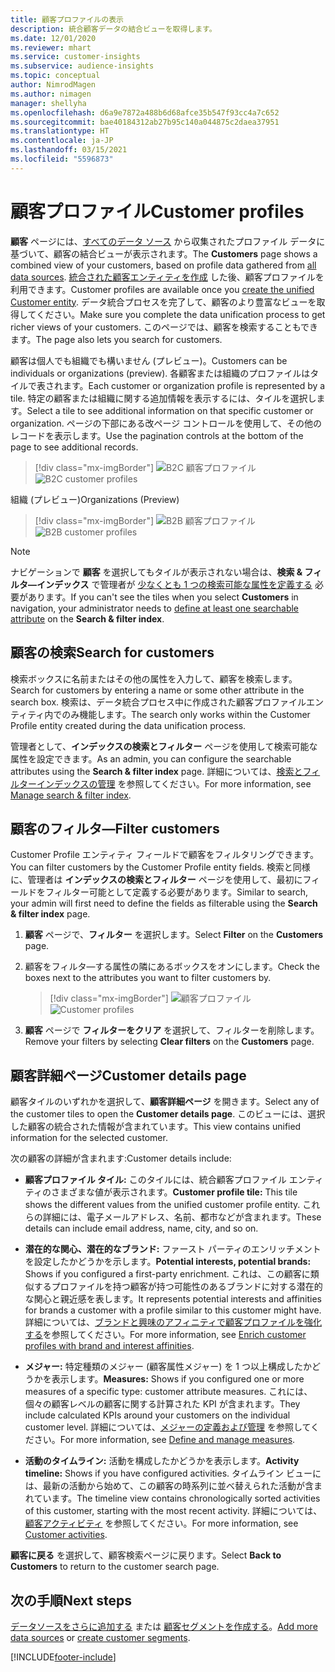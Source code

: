 ```yaml
---
title: 顧客プロファイルの表示
description: 統合顧客データの結合ビューを取得します。
ms.date: 12/01/2020
ms.reviewer: mhart
ms.service: customer-insights
ms.subservice: audience-insights
ms.topic: conceptual
author: NimrodMagen
ms.author: nimagen
manager: shellyha
ms.openlocfilehash: d6a9e7872a488b6d68afce35b547f93cc4a7c652
ms.sourcegitcommit: bae40184312ab27b95c140a044875c2daea37951
ms.translationtype: HT
ms.contentlocale: ja-JP
ms.lasthandoff: 03/15/2021
ms.locfileid: "5596873"
---
```

# <a name="customer-profiles"></a><span data-ttu-id="1a228-103">顧客プロファイル</span><span class="sxs-lookup"><span data-stu-id="1a228-103">Customer profiles</span></span>

<span data-ttu-id="1a228-104">**顧客** ページには、[すべてのデータ ソース](data-sources.md) から収集されたプロファイル データに基づいて、顧客の結合ビューが表示されます。</span><span class="sxs-lookup"><span data-stu-id="1a228-104">The **Customers** page shows a combined view of your customers, based on profile data gathered from [all data sources](data-sources.md).</span></span> <span data-ttu-id="1a228-105">[統合された顧客エンティティを作成](data-unification.md) した後、顧客プロファイルを利用できます。</span><span class="sxs-lookup"><span data-stu-id="1a228-105">Customer profiles are available once you [create the unified Customer entity](data-unification.md).</span></span> <span data-ttu-id="1a228-106">データ統合プロセスを完了して、顧客のより豊富なビューを取得してください。</span><span class="sxs-lookup"><span data-stu-id="1a228-106">Make sure you complete the data unification process to get richer views of your customers.</span></span> <span data-ttu-id="1a228-107">このページでは、顧客を検索することもできます。</span><span class="sxs-lookup"><span data-stu-id="1a228-107">The page also lets you search for customers.</span></span>

<span data-ttu-id="1a228-108">顧客は個人でも組織でも構いません (プレビュー)。</span><span class="sxs-lookup"><span data-stu-id="1a228-108">Customers can be individuals or organizations (preview).</span></span> <span data-ttu-id="1a228-109">各顧客または組織のプロファイルはタイルで表されます。</span><span class="sxs-lookup"><span data-stu-id="1a228-109">Each customer or organization profile is represented by a tile.</span></span> <span data-ttu-id="1a228-110">特定の顧客または組織に関する追加情報を表示するには、タイルを選択します。</span><span class="sxs-lookup"><span data-stu-id="1a228-110">Select a tile to see additional information on that specific customer or organization.</span></span> <span data-ttu-id="1a228-111">ページの下部にある改ページ コントロールを使用して、その他のレコードを表示します。</span><span class="sxs-lookup"><span data-stu-id="1a228-111">Use the pagination controls at the bottom of the page to see additional records.</span></span>

> [!div class="mx-imgBorder"] 
> <span data-ttu-id="1a228-112">![B2C 顧客プロファイル](media/profiles-customers.png "B2C 顧客プロファイル")</span><span class="sxs-lookup"><span data-stu-id="1a228-112">![B2C customer profiles](media/profiles-customers.png "B2C customer profiles")</span></span>

<span data-ttu-id="1a228-113">組織 (プレビュー)</span><span class="sxs-lookup"><span data-stu-id="1a228-113">Organizations (Preview)</span></span>
> [!div class="mx-imgBorder"] 
> <span data-ttu-id="1a228-114">![B2B 顧客プロファイル](media/profile-customers-b2b.png "B2B 顧客プロファイル")</span><span class="sxs-lookup"><span data-stu-id="1a228-114">![B2B customer profiles](media/profile-customers-b2b.png "B2B customer profiles")</span></span>

> [!NOTE]
> <span data-ttu-id="1a228-115">ナビゲーションで **顧客** を選択してもタイルが表示されない場合は、**検索 & フィルタ―インデックス** で管理者が [少なくとも 1 つの検索可能な属性を定義する](search-filter-index.md) 必要があります。</span><span class="sxs-lookup"><span data-stu-id="1a228-115">If you can't see the tiles when you select **Customers** in navigation, your administrator needs to [define at least one searchable attribute](search-filter-index.md) on the **Search & filter index**.</span></span>

## <a name="search-for-customers"></a><span data-ttu-id="1a228-116">顧客の検索</span><span class="sxs-lookup"><span data-stu-id="1a228-116">Search for customers</span></span>

<span data-ttu-id="1a228-117">検索ボックスに名前またはその他の属性を入力して、顧客を検索します。</span><span class="sxs-lookup"><span data-stu-id="1a228-117">Search for customers by entering a name or some other attribute in the search box.</span></span> <span data-ttu-id="1a228-118">検索は、データ統合プロセス中に作成された顧客プロファイルエンティティ内でのみ機能します。</span><span class="sxs-lookup"><span data-stu-id="1a228-118">The search only works within the Customer Profile entity created during the data unification process.</span></span>

<span data-ttu-id="1a228-119">管理者として、**インデックスの検索とフィルター** ページを使用して検索可能な属性を設定できます。</span><span class="sxs-lookup"><span data-stu-id="1a228-119">As an admin, you can configure the searchable attributes using the **Search & filter index** page.</span></span> <span data-ttu-id="1a228-120">詳細については、[検索とフィルターインデックスの管理](search-filter-index.md) を参照してください。</span><span class="sxs-lookup"><span data-stu-id="1a228-120">For more information, see [Manage search & filter index](search-filter-index.md).</span></span>

## <a name="filter-customers"></a><span data-ttu-id="1a228-121">顧客のフィルタ―</span><span class="sxs-lookup"><span data-stu-id="1a228-121">Filter customers</span></span>

<span data-ttu-id="1a228-122">Customer Profile エンティティ フィールドで顧客をフィルタリングできます。</span><span class="sxs-lookup"><span data-stu-id="1a228-122">You can filter customers by the Customer Profile entity fields.</span></span> <span data-ttu-id="1a228-123">検索と同様に、管理者は **インデックスの検索とフィルター** ページを使用して、最初にフィールドをフィルター可能として定義する必要があります。</span><span class="sxs-lookup"><span data-stu-id="1a228-123">Similar to search, your admin will first need to define the fields as filterable using the **Search & filter index** page.</span></span>

1. <span data-ttu-id="1a228-124">**顧客** ページで、**フィルター** を選択します。</span><span class="sxs-lookup"><span data-stu-id="1a228-124">Select **Filter** on the **Customers** page.</span></span>

2. <span data-ttu-id="1a228-125">顧客をフィルタ―する属性の隣にあるボックスをオンにします。</span><span class="sxs-lookup"><span data-stu-id="1a228-125">Check the boxes next to the attributes you want to filter customers by.</span></span>

   > [!div class="mx-imgBorder"] 
   > <span data-ttu-id="1a228-126">![顧客プロファイル](media/profiles-customers3.png "顧客プロファイル")</span><span class="sxs-lookup"><span data-stu-id="1a228-126">![Customer profiles](media/profiles-customers3.png "Customer profiles")</span></span>

3. <span data-ttu-id="1a228-127">**顧客** ページで **フィルターをクリア** を選択して、フィルターを削除します。</span><span class="sxs-lookup"><span data-stu-id="1a228-127">Remove your filters by selecting **Clear filters** on the **Customers** page.</span></span>

##  <a name="customer-details-page"></a><span data-ttu-id="1a228-128">顧客詳細ページ</span><span class="sxs-lookup"><span data-stu-id="1a228-128">Customer details page</span></span>

<span data-ttu-id="1a228-129">顧客タイルのいずれかを選択して、**顧客詳細ページ** を開きます。</span><span class="sxs-lookup"><span data-stu-id="1a228-129">Select any of the customer tiles to open the **Customer details page**.</span></span> <span data-ttu-id="1a228-130">このビューには、選択した顧客の統合された情報が含まれています。</span><span class="sxs-lookup"><span data-stu-id="1a228-130">This view contains unified information for the selected customer.</span></span>

<span data-ttu-id="1a228-131">次の顧客の詳細が含まれます:</span><span class="sxs-lookup"><span data-stu-id="1a228-131">Customer details include:</span></span>

-   <span data-ttu-id="1a228-132">**顧客プロファイル タイル:** このタイルには、統合顧客プロファイル エンティティのさまざまな値が表示されます。</span><span class="sxs-lookup"><span data-stu-id="1a228-132">**Customer profile tile:** This tile shows the different values from the unified customer profile entity.</span></span> <span data-ttu-id="1a228-133">これらの詳細には、電子メールアドレス、名前、都市などが含まれます。</span><span class="sxs-lookup"><span data-stu-id="1a228-133">These details can include email address, name, city, and so on.</span></span> 

-   <span data-ttu-id="1a228-134">**潜在的な関心、潜在的なブランド:** ファースト パーティのエンリッチメントを設定したかどうかを示します。</span><span class="sxs-lookup"><span data-stu-id="1a228-134">**Potential interests, potential brands:** Shows if you configured a first-party enrichment.</span></span> <span data-ttu-id="1a228-135">これは、この顧客に類似するプロファイルを持つ顧客が持つ可能性のあるブランドに対する潜在的な関心と親近感を表します。</span><span class="sxs-lookup"><span data-stu-id="1a228-135">It represents potential interests and affinities for brands a customer with a profile similar to this customer might have.</span></span> <span data-ttu-id="1a228-136">詳細については、[ブランドと興味のアフィニティで顧客プロファイルを強化する](enrichment-microsoft-graph.md)を参照してください。</span><span class="sxs-lookup"><span data-stu-id="1a228-136">For more information, see [Enrich customer profiles with brand and interest affinities](enrichment-microsoft-graph.md).</span></span>

-   <span data-ttu-id="1a228-137">**メジャー:** 特定種類のメジャー (顧客属性メジャー) を 1 つ以上構成したかどうかを表示します。</span><span class="sxs-lookup"><span data-stu-id="1a228-137">**Measures:** Shows if you configured one or more measures of a specific type: customer attribute measures.</span></span> <span data-ttu-id="1a228-138">これには、個々の顧客レベルの顧客に関する計算された KPI が含まれます。</span><span class="sxs-lookup"><span data-stu-id="1a228-138">They include calculated KPIs around your customers on the individual customer level.</span></span> <span data-ttu-id="1a228-139">詳細については、[メジャーの定義および管理](measures.md) を参照してください。</span><span class="sxs-lookup"><span data-stu-id="1a228-139">For more information, see [Define and manage measures](measures.md).</span></span>

-   <span data-ttu-id="1a228-140">**活動のタイムライン:** 活動を構成したかどうかを表示します。</span><span class="sxs-lookup"><span data-stu-id="1a228-140">**Activity timeline:** Shows if you have configured activities.</span></span> <span data-ttu-id="1a228-141">タイムライン ビューには、最新の活動から始めて、この顧客の時系列に並べ替えられた活動が含まれています。</span><span class="sxs-lookup"><span data-stu-id="1a228-141">The timeline view contains chronologically sorted activities of this customer, starting with the most recent activity.</span></span> <span data-ttu-id="1a228-142">詳細については、[顧客アクティビティ](activities.md) を参照してください。</span><span class="sxs-lookup"><span data-stu-id="1a228-142">For more information, see [Customer activities](activities.md).</span></span>

<span data-ttu-id="1a228-143">**顧客に戻る** を選択して、顧客検索ページに戻ります。</span><span class="sxs-lookup"><span data-stu-id="1a228-143">Select **Back to Customers** to return to the customer search page.</span></span>

## <a name="next-steps"></a><span data-ttu-id="1a228-144">次の手順</span><span class="sxs-lookup"><span data-stu-id="1a228-144">Next steps</span></span>

<span data-ttu-id="1a228-145">[データソースをさらに追加する](data-sources.md) または [顧客セグメントを作成する](segments.md)。</span><span class="sxs-lookup"><span data-stu-id="1a228-145">[Add more data sources](data-sources.md) or [create customer segments](segments.md).</span></span>


[!INCLUDE[footer-include](../includes/footer-banner.md)]